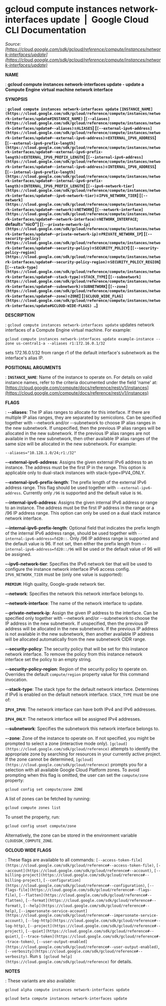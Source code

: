 # gcloud compute instances network-interfaces update  |  Google Cloud CLI Documentation

*Source: [https://cloud.google.com/sdk/gcloud/reference/compute/instances/network-interfaces/update](https://cloud.google.com/sdk/gcloud/reference/compute/instances/network-interfaces/update)*

**NAME**

: **gcloud compute instances network-interfaces update - update a Compute Engine virtual machine network interface**

**SYNOPSIS**

: **`gcloud compute instances network-interfaces update` `[INSTANCE_NAME](https://cloud.google.com/sdk/gcloud/reference/compute/instances/network-interfaces/update#INSTANCE_NAME)` [`[--aliases](https://cloud.google.com/sdk/gcloud/reference/compute/instances/network-interfaces/update#--aliases)`=`ALIASES`] [`[--external-ipv6-address](https://cloud.google.com/sdk/gcloud/reference/compute/instances/network-interfaces/update#--external-ipv6-address)`=`EXTERNAL_IPV6_ADDRESS`] [`[--external-ipv6-prefix-length](https://cloud.google.com/sdk/gcloud/reference/compute/instances/network-interfaces/update#--external-ipv6-prefix-length)`=`EXTERNAL_IPV6_PREFIX_LENGTH`] [`[--internal-ipv6-address](https://cloud.google.com/sdk/gcloud/reference/compute/instances/network-interfaces/update#--internal-ipv6-address)`=`INTERNAL_IPV6_ADDRESS`] [`[--internal-ipv6-prefix-length](https://cloud.google.com/sdk/gcloud/reference/compute/instances/network-interfaces/update#--internal-ipv6-prefix-length)`=`INTERNAL_IPV6_PREFIX_LENGTH`] [`[--ipv6-network-tier](https://cloud.google.com/sdk/gcloud/reference/compute/instances/network-interfaces/update#--ipv6-network-tier)`=`IPV6_NETWORK_TIER`] [`[--network](https://cloud.google.com/sdk/gcloud/reference/compute/instances/network-interfaces/update#--network)`=`NETWORK`] [`[--network-interface](https://cloud.google.com/sdk/gcloud/reference/compute/instances/network-interfaces/update#--network-interface)`=`NETWORK_INTERFACE`; default="nic0"] [`[--private-network-ip](https://cloud.google.com/sdk/gcloud/reference/compute/instances/network-interfaces/update#--private-network-ip)`=`PRIVATE_NETWORK_IP`] [`[--security-policy](https://cloud.google.com/sdk/gcloud/reference/compute/instances/network-interfaces/update#--security-policy)`=`SECURITY_POLICY`] [`[--security-policy-region](https://cloud.google.com/sdk/gcloud/reference/compute/instances/network-interfaces/update#--security-policy-region)`=`SECURITY_POLICY_REGION`] [`[--stack-type](https://cloud.google.com/sdk/gcloud/reference/compute/instances/network-interfaces/update#--stack-type)`=`STACK_TYPE`] [`[--subnetwork](https://cloud.google.com/sdk/gcloud/reference/compute/instances/network-interfaces/update#--subnetwork)`=`SUBNETWORK`] [`[--zone](https://cloud.google.com/sdk/gcloud/reference/compute/instances/network-interfaces/update#--zone)`=`ZONE`] [`[GCLOUD_WIDE_FLAG](https://cloud.google.com/sdk/gcloud/reference/compute/instances/network-interfaces/update#GCLOUD-WIDE-FLAGS) …`]**

**DESCRIPTION**

: `gcloud compute instances network-interfaces update` updates network
interfaces of a Compute Engine virtual machine. For example:

```
gcloud compute instances network-interfaces update example-instance --zone us-central1-a --aliases r1:172.16.0.1/32
```

sets 172.16.0.1/32 from range r1 of the default interface's subnetwork as the
interface's alias IP.

**POSITIONAL ARGUMENTS**

: **`INSTANCE_NAME`**:
Name of the instance to operate on. For details on valid instance names, refer
to the criteria documented under the field 'name' at: [https://cloud.google.com/compute/docs/reference/rest/v1/instances](https://cloud.google.com/compute/docs/reference/rest/v1/instances)

**FLAGS**

: **--aliases**:
The IP alias ranges to allocate for this interface. If there are multiple IP
alias ranges, they are separated by semicolons.
Can be specified together with --network and/or --subnetwork to choose IP alias
ranges in the new subnetwork. If unspecified, then the previous IP alias ranges
will be allocated in the new subnetwork. If the previous IP alias ranges are not
available in the new subnetwork, then other available IP alias ranges of the
same size will be allocated in the new subnetwork.
For example:

```
--aliases="10.128.1.0/24;r1:/32"
```

**--external-ipv6-address**:
Assigns the given external IPv6 address to an instance. The address must be the
first IP in the range. This option is applicable only to dual-stack instances
with stack-type=IPV4_ONLY.

**--external-ipv6-prefix-length**:
The prefix length of the external IPv6 address range. This flag should be used
together with `--external-ipv6-address`. Currently only
`/96` is supported and the default value is `96`.

**--internal-ipv6-address**:
Assigns the given internal IPv6 address or range to an instance. The address
must be the first IP address in the range or a /96 IP address range. This option
can only be used on a dual stack instance network interface.

**--internal-ipv6-prefix-length**:
Optional field that indicates the prefix length of the internal IPv6 address
range, should be used together with `--internal-ipv6-address=fd20::`.
Only /96 IP address range is supported and the default value is 96. If not set,
then either the prefix length from
`--internal-ipv6-address=fd20::/96` will be used or the default value
of 96 will be assigned.

**--ipv6-network-tier**:
Specifies the IPv6 network tier that will be used to configure the instance
network interface IPv6 access config. `IPV6_NETWORK_TIER`
must be (only one value is supported):

**`PREMIUM`**:
High quality, Google-grade network tier.

**--network**:
Specifies the network this network interface belongs to.

**--network-interface**:
The name of the network interface to update.

**--private-network-ip**:
Assign the given IP address to the interface. Can be specified only together
with --network and/or --subnetwork to choose the IP address in the new
subnetwork. If unspecified, then the previous IP address will be allocated in
the new subnetwork. If the previous IP address is not available in the new
subnetwork, then another available IP address will be allocated automatically
from the new subnetwork CIDR range.

**--security-policy**:
The security policy that will be set for this instance network interface. To
remove the policy from this instance network interface set the policy to an
empty string.

**--security-policy-region**:
Region of the security policy to operate on. Overrides the default
`compute/region` property value for this command invocation.

**--stack-type**:
The stack type for the default network interface. Determines if IPv6 is enabled
on the default network interface. `STACK_TYPE` must be one
of:

**`IPV4_IPV6`**:
The network interface can have both IPv4 and IPv6 addresses.

**`IPV4_ONLY`**:
The network interface will be assigned IPv4 addresses.

**--subnetwork**:
Specifies the subnetwork this network interface belongs to.

**--zone**:
Zone of the instance to operate on. If not specified, you might be prompted to
select a zone (interactive mode only). `[gcloud](https://cloud.google.com/sdk/gcloud/reference)` attempts to identify the
appropriate zone by searching for resources in your currently active project. If
the zone cannot be determined, `[gcloud](https://cloud.google.com/sdk/gcloud/reference)` prompts you for a selection with
all available Google Cloud Platform zones.
To avoid prompting when this flag is omitted, the user can set the
``compute/zone`` property:

```
gcloud config set compute/zone ZONE
```

A list of zones can be fetched by running:

```
gcloud compute zones list
```

To unset the property, run:

```
gcloud config unset compute/zone
```

Alternatively, the zone can be stored in the environment variable
``CLOUDSDK_COMPUTE_ZONE``.

**GCLOUD WIDE FLAGS**

: These flags are available to all commands: `[--access-token-file](https://cloud.google.com/sdk/gcloud/reference#--access-token-file)`,
`[--account](https://cloud.google.com/sdk/gcloud/reference#--account)`, `[--billing-project](https://cloud.google.com/sdk/gcloud/reference#--billing-project)`,
`[--configuration](https://cloud.google.com/sdk/gcloud/reference#--configuration)`,
`[--flags-file](https://cloud.google.com/sdk/gcloud/reference#--flags-file)`,
`[--flatten](https://cloud.google.com/sdk/gcloud/reference#--flatten)`, `[--format](https://cloud.google.com/sdk/gcloud/reference#--format)`, `[--help](https://cloud.google.com/sdk/gcloud/reference#--help)`, `[--impersonate-service-account](https://cloud.google.com/sdk/gcloud/reference#--impersonate-service-account)`,
`[--log-http](https://cloud.google.com/sdk/gcloud/reference#--log-http)`,
`[--project](https://cloud.google.com/sdk/gcloud/reference#--project)`, `[--quiet](https://cloud.google.com/sdk/gcloud/reference#--quiet)`, `[--trace-token](https://cloud.google.com/sdk/gcloud/reference#--trace-token)`, `[--user-output-enabled](https://cloud.google.com/sdk/gcloud/reference#--user-output-enabled)`,
`[--verbosity](https://cloud.google.com/sdk/gcloud/reference#--verbosity)`.
Run `$ [gcloud help](https://cloud.google.com/sdk/gcloud/reference)` for details.

**NOTES**

: These variants are also available:

```
gcloud alpha compute instances network-interfaces update
```

```
gcloud beta compute instances network-interfaces update
```